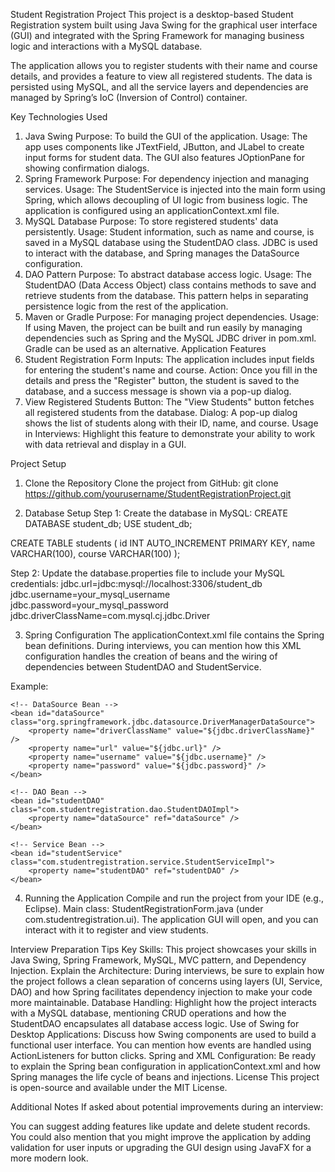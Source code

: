 Student Registration Project
This project is a desktop-based Student Registration system built using Java Swing for the graphical user interface (GUI) and integrated with the Spring Framework for managing business logic and interactions with a MySQL database.

The application allows you to register students with their name and course details, and provides a feature to view all registered students. The data is persisted using MySQL, and all the service layers and dependencies are managed by Spring’s IoC (Inversion of Control) container.

Key Technologies Used
1. Java Swing
Purpose: To build the GUI of the application.
Usage: The app uses components like JTextField, JButton, and JLabel to create input forms for student data. The GUI also features JOptionPane for showing confirmation dialogs.
2. Spring Framework
Purpose: For dependency injection and managing services.
Usage: The StudentService is injected into the main form using Spring, which allows decoupling of UI logic from business logic. The application is configured using an applicationContext.xml file.
3. MySQL Database
Purpose: To store registered students' data persistently.
Usage: Student information, such as name and course, is saved in a MySQL database using the StudentDAO class. JDBC is used to interact with the database, and Spring manages the DataSource configuration.
4. DAO Pattern
Purpose: To abstract database access logic.
Usage: The StudentDAO (Data Access Object) class contains methods to save and retrieve students from the database. This pattern helps in separating persistence logic from the rest of the application.
5. Maven or Gradle
Purpose: For managing project dependencies.
Usage: If using Maven, the project can be built and run easily by managing dependencies such as Spring and the MySQL JDBC driver in pom.xml. Gradle can be used as an alternative.
Application Features
1. Student Registration
Form Inputs: The application includes input fields for entering the student's name and course.
Action: Once you fill in the details and press the "Register" button, the student is saved to the database, and a success message is shown via a pop-up dialog.
2. View Registered Students
Button: The "View Students" button fetches all registered students from the database.
Dialog: A pop-up dialog shows the list of students along with their ID, name, and course.
Usage in Interviews: Highlight this feature to demonstrate your ability to work with data retrieval and display in a GUI.

Project Setup
1. Clone the Repository
Clone the project from GitHub: git clone https://github.com/yourusername/StudentRegistrationProject.git

2. Database Setup
Step 1: Create the database in MySQL: CREATE DATABASE student_db;
USE student_db;

CREATE TABLE students (
    id INT AUTO_INCREMENT PRIMARY KEY,
    name VARCHAR(100),
    course VARCHAR(100)
);

Step 2: Update the database.properties file to include your MySQL credentials:
jdbc.url=jdbc:mysql://localhost:3306/student_db
jdbc.username=your_mysql_username
jdbc.password=your_mysql_password
jdbc.driverClassName=com.mysql.cj.jdbc.Driver

3. Spring Configuration
The applicationContext.xml file contains the Spring bean definitions. During interviews, you can mention how this XML configuration handles the creation of beans and the wiring of dependencies between StudentDAO and StudentService.

Example:
<beans xmlns="http://www.springframework.org/schema/beans"
       xmlns:xsi="http://www.w3.org/2001/XMLSchema-instance"
       xsi:schemaLocation="http://www.springframework.org/schema/beans
       http://www.springframework.org/schema/beans/spring-beans.xsd">

    <!-- DataSource Bean -->
    <bean id="dataSource" class="org.springframework.jdbc.datasource.DriverManagerDataSource">
        <property name="driverClassName" value="${jdbc.driverClassName}" />
        <property name="url" value="${jdbc.url}" />
        <property name="username" value="${jdbc.username}" />
        <property name="password" value="${jdbc.password}" />
    </bean>

    <!-- DAO Bean -->
    <bean id="studentDAO" class="com.studentregistration.dao.StudentDAOImpl">
        <property name="dataSource" ref="dataSource" />
    </bean>

    <!-- Service Bean -->
    <bean id="studentService" class="com.studentregistration.service.StudentServiceImpl">
        <property name="studentDAO" ref="studentDAO" />
    </bean>
</beans>

4. Running the Application
Compile and run the project from your IDE (e.g., Eclipse).
Main class: StudentRegistrationForm.java (under com.studentregistration.ui).
The application GUI will open, and you can interact with it to register and view students.

Interview Preparation Tips
Key Skills: This project showcases your skills in Java Swing, Spring Framework, MySQL, MVC pattern, and Dependency Injection.
Explain the Architecture: During interviews, be sure to explain how the project follows a clean separation of concerns using layers (UI, Service, DAO) and how Spring facilitates dependency injection to make your code more maintainable.
Database Handling: Highlight how the project interacts with a MySQL database, mentioning CRUD operations and how the StudentDAO encapsulates all database access logic.
Use of Swing for Desktop Applications: Discuss how Swing components are used to build a functional user interface. You can mention how events are handled using ActionListeners for button clicks.
Spring and XML Configuration: Be ready to explain the Spring bean configuration in applicationContext.xml and how Spring manages the life cycle of beans and injections.
License
This project is open-source and available under the MIT License.

Additional Notes
If asked about potential improvements during an interview:

You can suggest adding features like update and delete student records.
You could also mention that you might improve the application by adding validation for user inputs or upgrading the GUI design using JavaFX for a more modern look.
